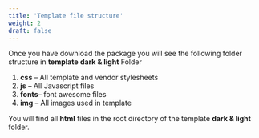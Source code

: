 ```yaml
---
title: 'Template file structure'
weight: 2
draft: false
---
```

Once you have download the package you will see the following folder structure in **template** **dark &amp; light** Folder

1. **css** – All template and vendor stylesheets
2. **js** – All Javascript files
3. **fonts**– font awesome files
4. **img** – All images used in template

You will find all **html** files in the root directory of the template **dark &amp; light** folder.